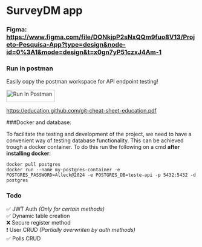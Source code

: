 # SurveyDM app

### Figma: https://www.figma.com/file/DONkjpP2sNxQQm9fuo8V13/Projeto-Pesquisa-App?type=design&node-id=0%3A1&mode=design&t=x0gn7yP51czxJ4Am-1

### Run in postman

Easily copy the postman workspace for API endpoint testing!

[<img src="https://run.pstmn.io/button.svg" alt="Run In Postman" style="width: 128px; height: 32px;">](https://god.gw.postman.com/run-collection/19908095-7755153a-48a3-41b4-8850-7a6f901d5271?action=collection%2Ffork&source=rip_markdown&collection-url=entityId%3D19908095-7755153a-48a3-41b4-8850-7a6f901d5271%26entityType%3Dcollection%26workspaceId%3D54d25f1d-8807-4819-9592-ebfc13f8c872)

https://education.github.com/git-cheat-sheet-education.pdf

###Docker and database:

To facilitate the testing and development of the project, we need to have a convenient way of testing database functionality. This can be achieved trough a docker container.
To do this run the following on a cmd **after installing docker**:

    docker pull postgres
    docker run --name my-postgres-container -e POSTGRES_PASSWORD=Alleck@2024 -e POSTGRES_DB=teste-api -p 5432:5432 -d postgres

### Todo

:white_check_mark: JWT Auth *(Only for certain methods)*  
:white_check_mark: Dynamic table creation  
:x: Secure register method  
:heavy_exclamation_mark: User CRUD *(Partially overwriten by auth methods)*  
:white_check_mark: Polls CRUD  
